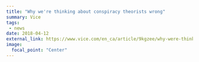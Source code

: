 ```yaml
---
title: "Why we're thinking about conspiracy theorists wrong"
summary: Vice
tags:
 - news
date: 2018-04-12
external_link: https://www.vice.com/en_ca/article/9kgzee/why-were-thinking-about-conspiracy-theorists-wrong
image:
  focal_point: "Center"
---
```


